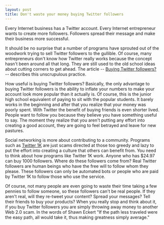 ```yaml
---
layout: post
title: Don't waste your money buying Twitter followers
---
```


Every Internet business has a Twitter account. Every Internet entrepreneur wants to create more followers. Followers spread their message and make their business more successful.

It should be no surprise that a number of programs have sprouted out of the woodwork trying to sell Twitter followers to the gullible. Of course, many entrepreneurs don't know how Twitter really works because the concept hasn't been around all that long. They are still used to the old school ideas about cutting corners to get ahead. The article -- <a href="http://www.businessweek.com/the_thread/blogspotting/archives/2009/11/buying_twitter.html">Buying Twitter followers?</a> -- describes this unscrupulous practice.

How useful is buying Twitter followers? Basically, the only advantage to buying Twitter followers is the ability to inflate your numbers to make your account look more popular than it actually is. Of course, this is the junior high school equivalent of paying to sit with the popular students. It barely works in the beginning and after that you realize that your money was poorly spent. With Twitter the benefit of buying friends is even shorter lived. People want to follow you because they believe you have something useful to say. The moment they realize that you aren't putting any effort into creating a good account, they are going to feel betrayed and leave for new pastures.

Social networking is more about contributing to a community. Programs such as <a href="http://twitter1k.com" rel="nofollow">Twitter 1K</a> are just scams directed at those too greedy and lazy to put the effort into creating a culture that others can benefit from. You need to think about how programs like Twitter 1K work. Anyone who has $24.97 can buy 1000 followers. Where do these followers come from? Real Twitter followers are human beings who have the free will to follow whom they please. These followers can only be automated bots or people who are paid by Twitter 1K to follow those who use the service.

Of course, not many people are even going to waste their time taking a few pennies to follow someone, so these followers can't be real people. If they aren't real, will they re-tweet your content? Spread your messages? Tell their friends to buy your products? When you really stop and think about it, if you buy Twitter followers you are simply throwing away money to another Web 2.0 scam. In the words of Shawn Eckert "If the path less traveled were the easy path, all would take it, thus making greatness simply average."